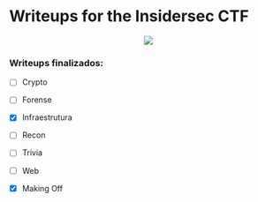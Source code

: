 # Writeups for the Insidersec CTF

<p align="center">
  <img src="https://insidersec.io/wp-content/uploads/2020/03/insider-novo-logo.png">
  <p align="center">
  </p>
</p>

### Writeups finalizados:

- [ ] Crypto
- [ ] Forense
- [x] Infraestrutura
- [ ] Recon
- [ ] Trivia
- [ ] Web

- [x] Making Off
